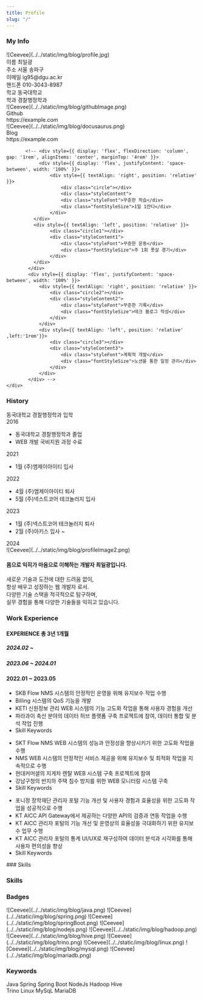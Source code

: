 ```yaml
---
title: Profile
slug: "/"
---
```


### My Info
<div>
    <div class="myInfoContainer">
        <div class="box">
            <div class="profileContainer">
                ![Ceevee](../../static/img/blog/profile.jpg)
            </div>
            <div class="infoItem">
                <span>이름</span>
                <span>최일광</span>
            </div>
            <div class="infoItem">
                <span>주소</span>
                <span>서울 송파구</span>
            </div>
            <div class="infoItem">
                <span>이메일</span>
                <span>ig95@dgu.ac.kr</span>
            </div>
            <div class="infoItem">
                <span>핸드폰</span>
                <span>010-3043-8987</span>
            </div>
             <div class="infoItem">
                <span>학교</span>
                <span>동국대학교</span>
            </div>
            <div class="infoItem">
                <span>학과</span>
                <span>경찰행정학과</span>
            </div>
        </div>
        <div class="divider"></div>
        <div class="box2">
            <div style={{ display: 'flex', alignItems: 'center' }} class="profileBackground">
                <div class="githubImage">
                    ![Ceevee](../../static/img/blog/githubImage.png)
                </div>
                <div style={{ marginLeft: '50px' }}>
                    <div class="gitlabStyle">Github</div>
                    <div class="gitlabStyle">https://example.com</div>
                </div>
            </div>
            <div style={{ display: 'flex', alignItems: 'center', marginTop:'1rem' }} class="profileBackground">
              <div class="githubImage">
                  ![Ceevee](../../static/img/blog/docusaurus.png)
              </div>
              <div style={{ marginLeft: '50px' }} >
                  <div class="gitlabStyle">Blog</div>
                  <div class="gitlabStyle" >https://example.com</div>
              </div>
           </div>
            <!-- <div >
                <div class="styleContent">
                    <div class="circle">
                        ![Ceevee](../../static/img/blog/github.png)
                    </div>
                    <div class="styleFont">꾸준한 학습</div>
                    <div class="fontStyleSize">1일 1잔디</div>
                </div>
            </div> -->
        </div>

           <!-- <div style={{ display: 'flex', flexDirection: 'column', gap: '1rem', alignItems: 'center', marginTop: '4rem' }}>
                <div style={{ display: 'flex', justifyContent: 'space-between', width: '100%' }}>
                    <div style={{ textAlign: 'right', position: 'relative' }}>
                        <div class="circle"></div>
                        <div class="styleContent">
                        <div class="styleFont">꾸준한 학습</div>
                        <div class="fontStyleSize">1일 1잔디</div>
                    </div>
              </div>
              <div style={{ textAlign: 'left', position: 'relative' }}>
                    <div class="circle1"></div>
                    <div class="styleContent1">
                        <div class="styleFont">꾸준한 운동</div>
                        <div class="fontStyleSize">주 1회 풋살 경기</div>
                    </div>
              </div>
            </div>
            <div style={{ display: 'flex', justifyContent: 'space-between', width: '100%' }}>
                <div style={{ textAlign: 'right', position: 'relative' }}>
                    <div class="circle2"></div>
                    <div class="styleContent2">
                        <div class="styleFont">꾸준한 기록</div>
                        <div class="fontStyleSize">테크 블로그 작성</div>
                    </div>
                </div>
                <div style={{ textAlign: 'left', position: 'relative' ,left:'1rem'}}>
                    <div class="circle3"></div>
                    <div class="styleContent3">
                        <div class="styleFont">계획적 개발</div>
                        <div class="fontStyleSize">노션을 통한 일정 관리</div>
                    </div>
                </div>
            </div> -->
    </div>
</div>

### History
<div class="myInfoContainer2">
    <div class="historyLine">
        <div class="yearStyle1">
            <div class="perpendicular">
                <span>동국대학교 경찰행정학과 입학</span>
            </div>
            <span class="spanYear">2016</span>
        </div>
        <div class="yearStyle2">
            <div class="perpendicular2">
                <ul>
                    <li>동국대학교 경찰행정학과 졸업</li>
                    <li>WEB 개발 국비지원 과정 수료</li>
                </ul>
            </div>
            <span>2021</span>
        </div>
        <div class="yearStyle3">
           <div class="perpendicular3">
                <ul>
                    <li>1월 (주)엠제이아이티 입사</li>
                </ul>
            </div>
            <span>2022</span>
        </div>
        <div class="yearStyle4">
            <div class="perpendicular4">
                <ul>
                    <li>4월 (주)엠제이아이티 퇴사</li>
                    <li>5월 (주)넥스트코어 테크놀러지 입사</li>
                </ul>
            </div>
            <span>2023</span>
        </div>
        <div class="yearStyle5">
            <div class="perpendicular5">
                <ul>
                    <li>1월 (주)넥스트코어 테크놀러지 퇴사</li>
                    <li>2월 (주)아키스 입사 ~ </li>
                </ul>
            </div>
            <span>2024</span>
        </div>
    </div>
    <div class="footerHistory">
       <div class="profileImageStyle">
            ![Ceevee](../../static/img/blog/profileImage2.png)
            <div class="commentBubble">
                <h4>몸으로 익히가 마음으로 이해하는 <span>개발자 최일광</span>입니다.</h4>
            </div>
       </div>
        <div class="shortInfo">
           <div>
                새로운 기술과 도전에 대한 드려움 없이, <br/>항상 배우고 성장하는 웹 개발자 로서.<br/>
                다양한 기술 스택을 적극적으로 탐구하며, <br/>실무 경험을 통해 다양한 기술들을 익히고 있습니다.
           </div>
        </div>
    </div>
</div>

### Work Experience
<div>
    <div class="myInfoContainer4">
        <div >
            <div class="box3">
                <h4 class="headFont">EXPERIENCE <span class="headFontwidth">총 3년 1개월</span></h4>
            </div>
            <div class="profileContainer2">
                <h5 class="historyDateColo2">2024.02 ~ </h5>
            </div>
            <div class="profileContainer3">
                <h5 class="historyDateColor">2023.06 ~ 2024.01 </h5>
            </div>
            <div class="profileContainer4">
                <h4 class="historyDateColor">2022.01 ~ 2023.05 </h4>
            </div>
        </div>
         <div class="divider2"></div>
         <div >
            <div>
                <div class="companyWork" >
                    <ul class="skillPosition">
                        <li>SKB Flow NMS 시스템의 안정적인 운영을 위해 유지보수 작업 수행</li>
                        <li>Billing 시스템의 QoS 기능을 개발</li>
                        <li>KETI 신원정보 관리 WEB 시스템의 기능 고도화 작업을 통해 사용자 경험을 개선</li>
                        <li>파라과이 축산 분야의 데이터 허브 플랫폼 구축 프로젝트에 참여, 데이터 통합 및 분석 작업 진행</li>
                        <li class="skillSet3">Skill Keywords</li>
                        <span class="skillKeyword7"></span>
                        <span class="skillKeyword8"></span>
                        <span class="skillKeyword9"></span>
                        <span class="skillKeyword10"></span>
                    </ul>
                </div>
                <div class="companyWork2">
                    <ul class="ulPosition">
                        <li>SKT Flow NMS WEB 시스템의 성능과 안정성을 향상시키기 위한 고도화 작업을 수행</li>
                        <li>NMS WEB 시스템의 안정적인 서비스 제공을 위해 유지보수 및 최적화 작업을 지속적으로 수행</li>
                        <li>현대커머셜의 지게차 렌탈 WEB 시스템 구축 프로젝트에 참여</li>
                        <li>강남구청의 반지하 주택 침수 방지를 위한 WEB 모니터링 시스템 구축</li>
                        <li class="skillSet2">Skill Keywords</li>
                        <span class="skillKeyword4"></span>
                        <span class="skillKeyword5"></span>
                        <span class="skillKeyword6"></span>
                    </ul>
                </div>
                <div class="companyWork3">
                    <ul class="ulPosition2">
                        <li class="liPosition">포니정 장학재단 관리자 포털 기능 개선 및 사용자 경험과 효율성을  위한 고도화 작업을 성공적으로 수행</li>
                        <li class="liPosition">KT AICC API Gateway에서 제공하는 다양한 API의 검증과 연동 작업을 수행</li>
                        <li class="liPosition">KT AICC 관리자 포털의 기능 개선 및 운영상의 효율성을 극대화하기 위한 유지보수 업무 수행</li>
                        <li class="liPosition">KT AICC 관리자 포털의 통계 UI/UX로 재구성하여 데이터 분석과 시각화를 통해 사용자 편의성을 향상</li>
                        <li class="skillSet4">Skill Keywords</li>
                        <span class="skillKeyword1"></span>
                        <span class="skillKeyword2"></span>
                        <span class="skillKeyword3"></span>
                    </ul>
                </div>
            </div>
         </div>
    </div>
</div>
### Skills
<div class="myInfoContainer3">
    <div class="historyLine2">
        <h3 class="skillStyle">Skills</h3>
    </div>
    <div>
        <div class="skillBadges">
            <span><h3>Badges</h3></span>
        </div>
        <div>
            <span class="skillImage"> ![Ceevee](../../static/img/blog/java.png)</span>
            <span class="skillImage2"> ![Ceevee](../../static/img/blog/spring.png)</span>
            <span class="skillImage"> ![Ceevee](../../static/img/blog/springBoot.png)</span>
            <span class="skillImage"> ![Ceevee](../../static/img/blog/nodejs.png)</span>
            <span class="skillImage2"> ![Ceevee](../../static/img/blog/hadoop.png)</span>
            <span class="skillImage2"> ![Ceevee](../../static/img/blog/hive.png)</span>
            <span class="skillImage"> ![Ceevee](../../static/img/blog/trino.png)</span>
            <span class="skillImage"> ![Ceevee](../../static/img/blog/linux.png)</span>
            <span class="skillImage"> ![Ceevee](../../static/img/blog/mysql.png)</span>
            <span class="skillImage"> ![Ceevee](../../static/img/blog/mariadb.png)</span>
        </div>
        <div class="skillKeywords">
            <span><h3>Keywords</h3> </span>
        </div>
         <div class="keywordDiv">
            <span class="keyword">Java</span>
            <span class="keyword">Spring</span>
            <span class="keyword">Spring Boot</span>
            <span class="keyword">NodeJs</span>
            <span class="keyword">Hadoop</span>
            <span class="keyword">Hive</span>
        </div>
         <div class="keywordDiv">
            <span class="keyword2">Trino</span>
            <span class="keyword2">Linux</span>
            <span class="keyword2">MySqL</span>
            <span class="keyword2">MariaDB</span>
        </div>
    </div>
</div>
<!-- ### Cloud and Networking -->

<!-- ### Programming

<div class="contentTableContainer">

|     | Topic                        | Date Last Updated |
| --- | ---------------------------- | ----------------- |
| 1   | [C](c-cheatsheet)            | December 23, 2020 |
| 2   | [Javascript](js-cheatsheet)  | August 1, 2021    |
| 3   | [Ruby](ruby-dependency-management) | October 23, 2021  |

</div>

### Tooling and OS

<div class="contentTableContainer">

|     | Topic                          | Date Last Updated |
| --- | ------------------------------ | ----------------- |
| 1   | [Git](git-cheatsheet)          | December 23, 2020 |
| 2   | [iTerm2](iterm2-cheatsheet)    | January 23, 2021  |
| 3   | [Ubuntu](os-ubuntu-cheatsheet) | December 23, 2020 |

</div>

### Web Development

<div class="contentTableContainer">

|     | Topic                        | Date Last Updated |
| --- | ---------------------------- | ----------------- |
| 1   | [MongoDB](mongodb-setup)     | December 23, 2020 |
| 2   | [NodeJS](nodejs-auto-reload) | December 23, 2020 |

</div> -->

